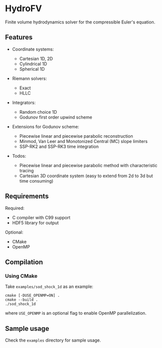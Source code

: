 # HydroFV

Finite volume hydrodynamics solver for the compressible Euler's equation.

## Features
- Coordinate systems:
    * Cartesian 1D, 2D
    * Cylindrical 1D
    * Spherical 1D

- Riemann solvers:
    * Exact
    * HLLC

- Integrators:
    * Random choice 1D
    * Godunov first order upwind scheme

- Extensions for Godunov scheme:
    * Piecewise linear and piecewise parabolic reconstruction
    * Minmod, Van Leer and Monotonized Central (MC) slope limiters
    * SSP-RK2 and SSP-RK3 time integration

- Todos:
    * Piecewise linear and piecewise parabolic method with characteristic tracing
    * Cartesian 3D coordinate system (easy to extend from 2d to 3d but time consuming)

## Requirements
Required:
- C compiler with C99 support
- HDF5 library for output

Optional:
- CMake
- OpenMP

## Compilation
### Using CMake
Take `examples/sod_shock_1d` as an example:
```
cmake [-DUSE_OPENMP=ON] .
cmake --build .
./sod_shock_1d
```
where `USE_OPENMP` is an optional flag to enable OpenMP parallelization.

## Sample usage
Check the `examples` directory for sample usage.
